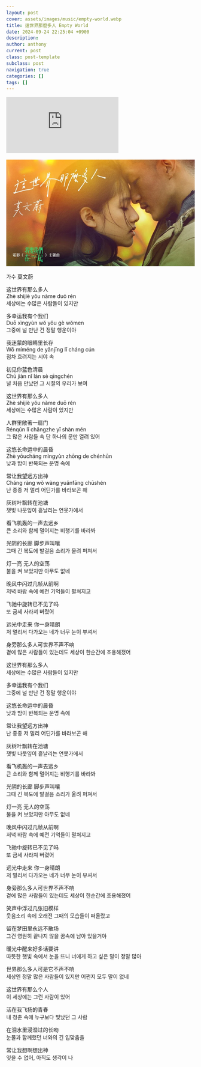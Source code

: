 ```yaml
---
layout: post
cover: assets/images/music/empty-world.webp
title: 這世界那麼多人 Empty World
date: 2024-09-24 22:25:04 +0900
description:
author: anthony
current: post
class: post-template
subclass: post
navigation: true
categories: []
tags: []
---
```


<iframe src="https://www.youtube.com/embed/xLscpRjb8DI?controls=0&autoplay=1&loop=1&playlist=xLscpRjb8DI" title="莫文蔚 Karen Mok《這世界那麼多人 Empty World》Official MV - 電影「我要我們在一起」主題曲" frameborder="0" allow="accelerometer; autoplay; clipboard-write; encrypted-media; gyroscope; picture-in-picture; web-share" referrerpolicy="strict-origin-when-cross-origin" allowfullscreen></iframe>

[![這世界那麼多人](assets/images/music/empty-world.webp#full)](https://www.youtube.com/watch?app=desktop&v=xLscpRjb8DI)

가수 莫文蔚

这世界有那么多人  
Zhè shìjiè yǒu nàme duō rén  
세상에는 수많은 사람들이 있지만  

多幸运我有个我们  
Duō xìngyùn wǒ yǒu gè wǒmen  
그중에 널 만난 건 정말 행운이야  

我迷蒙的眼睛里长存  
Wǒ míméng de yǎnjīng lǐ cháng cún  
점차 흐려지는 시야 속  

初见你蓝色清晨  
Chū jiàn nǐ lán sè qīngchén  
널 처음 만났던 그 시절의 우리가 보여  


这世界有那么多人  
Zhè shìjiè yǒu nàme duō rén  
세상에는 수많은 사람이 있지만  

人群里敞著一扇门  
Rénqún lǐ chǎngzhe yī shàn mén  
그 많은 사람들 속 단 하나의 문만 열려 있어  

这悠长命运中的晨昏  
Zhè yōucháng mìngyùn zhōng de chénhūn  
낮과 밤이 반복되는 운명 속에  

常让我望远方出神  
Cháng ràng wǒ wàng yuǎnfāng chūshén  
난 종종 저 멀리 어딘가를 바라보곤 해  


灰树叶飘转在池塘  
잿빛 나뭇잎이 흩날리는 연못가에서  

看飞机轰的一声去远乡  
큰 소리와 함께 멀어지는 비행기를 바라봐  

光阴的长廊 脚步声叫嚷  
그때 긴 복도에 발걸음 소리가 울려 퍼져서  

灯一亮 无人的空荡  
불을 켜 보았지만 아무도 없네  


晚风中闪过几帧从前啊  
저녁 바람 속에 예전 기억들이 펼쳐지고  

飞驰中旋转已不见了吗  
또 금세 사라져 버렸어  

远光中走来 你一身晴朗  
저 멀리서 다가오는 네가 너무 눈이 부셔서  

身旁那么多人可世界不声不响  
곁에 많은 사람들이 있는데도 세상이 한순간에 조용해졌어  


这世界有那么多人  
세상에는 수많은 사람들이 있지만  

多幸运我有个我们  
그중에 널 만난 건 정말 행운이야  

这悠长命运中的晨昏  
낮과 밤이 반복되는 운명 속에  

常让我望远方出神  
난 종종 저 멀리 어딘가를 바라보곤 해  


灰树叶飘转在池塘  
잿빛 나뭇잎이 흩날리는 연못가에서  

看飞机轰的一声去远乡  
큰 소리와 함께 멀어지는 비행기를 바라봐  

光阴的长廊 脚步声叫嚷  
그때 긴 복도에 발걸음 소리가 울려 퍼져서  

灯一亮 无人的空荡  
불을 켜 보았지만 아무도 없네  


晚风中闪过几帧从前啊  
저녁 바람 속에 예전 기억들이 펼쳐지고  

飞驰中旋转已不见了吗  
또 금세 사라져 버렸어  
 
远光中走来 你一身晴朗  
저 멀리서 다가오는 네가 너무 눈이 부셔서  

身旁那么多人可世界不声不响  
곁에 많은 사람들이 있는데도 세상이 한순간에 조용해졌어  


笑声中浮过几张旧模样  
웃음소리 속에 오래전 그때의 모습들이 떠올랐고  

留在梦田里永远不散场  
그건 영원히 끝나지 않을 꿈속에 남아 있을거야  

暖光中醒来好多话要讲  
따뜻한 햇빛 속에서 눈을 뜨니 너에게 하고 싶은 말이 정말 많아  

世界那么多人可是它不声不响  
세상엔 정말 많은 사람들이 있지만 어쩐지 모두 말이 없네  


这世界有那么个人  
이 세상에는 그런 사람이 있어  

活在我飞扬的青春  
내 청춘 속에 누구보다 빛났던 그 사람  

在泪水里浸湿过的长吻  
눈물과 함께했던 너와의 긴 입맞춤을  

常让我想啊想出神  
잊을 수 없어, 아직도 생각이 나  
